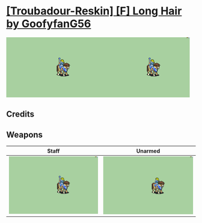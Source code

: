 # [\[Troubadour-Reskin\] \[F\] Long Hair by GoofyfanG56](./)

<img src="./7.%20Staff/Staff_000.png" alt="[Troubadour-Reskin] [F] Long Hair by GoofyfanG56 standing" />

## Credits



## Weapons


|Staff |Unarmed |
|  :---: | :---: |
| <img alt="Staff animation" src="./7.%20Staff/Staff.gif" /> | <img alt="Unarmed animation" src="./8.%20Unarmed/Unarmed.gif" /> |
